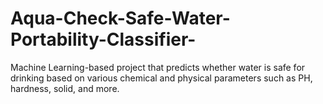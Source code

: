 # Aqua-Check-Safe-Water-Portability-Classifier-
Machine Learning-based project that predicts whether water is safe for drinking based on various chemical and physical parameters such as PH, hardness, solid, and more.
